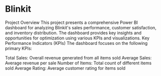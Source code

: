 # Blinkit
Project Overview
This project presents a comprehensive Power BI dashboard for analyzing Blinkit's sales performance, customer satisfaction, and inventory distribution. The dashboard provides key insights and opportunities for optimization using various KPIs and visualizations.
Key Performance Indicators (KPIs)
The dashboard focuses on the following primary KPIs:

Total Sales: Overall revenue generated from all items sold 
Average Sales: Average revenue per sale 
Number of Items: Total count of different items sold 
Average Rating: Average customer rating for items sold
